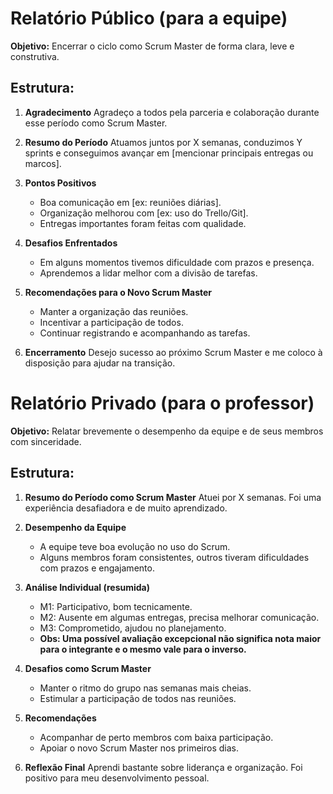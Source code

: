 # Relatório Público (para a equipe)

**Objetivo:** Encerrar o ciclo como Scrum Master de forma clara, leve e construtiva.

## Estrutura:

1. **Agradecimento**
   Agradeço a todos pela parceria e colaboração durante esse período como Scrum Master.

2. **Resumo do Período**
   Atuamos juntos por X semanas, conduzimos Y sprints e conseguimos avançar em \[mencionar principais entregas ou marcos].

3. **Pontos Positivos**

   * Boa comunicação em \[ex: reuniões diárias].
   * Organização melhorou com \[ex: uso do Trello/Git].
   * Entregas importantes foram feitas com qualidade.

4. **Desafios Enfrentados**

   * Em alguns momentos tivemos dificuldade com prazos e presença.
   * Aprendemos a lidar melhor com a divisão de tarefas.

5. **Recomendações para o Novo Scrum Master**

   * Manter a organização das reuniões.
   * Incentivar a participação de todos.
   * Continuar registrando e acompanhando as tarefas.

6. **Encerramento**
   Desejo sucesso ao próximo Scrum Master e me coloco à disposição para ajudar na transição.


# Relatório Privado (para o professor)

**Objetivo:** Relatar brevemente o desempenho da equipe e de seus membros com sinceridade.

## Estrutura:

1. **Resumo do Período como Scrum Master**
   Atuei por X semanas. Foi uma experiência desafiadora e de muito aprendizado.

2. **Desempenho da Equipe**

   * A equipe teve boa evolução no uso do Scrum.
   * Alguns membros foram consistentes, outros tiveram dificuldades com prazos e engajamento.

3. **Análise Individual (resumida)**

   * M1: Participativo, bom tecnicamente.
   * M2: Ausente em algumas entregas, precisa melhorar comunicação.
   * M3: Comprometido, ajudou no planejamento.
   * **Obs: Uma possível avaliação excepcional não significa nota maior para o integrante e o mesmo vale para o inverso.**

4. **Desafios como Scrum Master**

   * Manter o ritmo do grupo nas semanas mais cheias.
   * Estimular a participação de todos nas reuniões.

5. **Recomendações**

   * Acompanhar de perto membros com baixa participação.
   * Apoiar o novo Scrum Master nos primeiros dias.

6. **Reflexão Final**
   Aprendi bastante sobre liderança e organização. Foi positivo para meu desenvolvimento pessoal.
